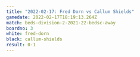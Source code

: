 ```yaml
---
title: "2022-02-17: Fred Dorn vs Callum Shields"
gamedate: 2022-02-17T18:19:13.264Z
match: beds-division-2-2021-22-bedsc-away
boardno: 3
white: fred-dorn
black: callum-shields
result: 0-1
---
```

